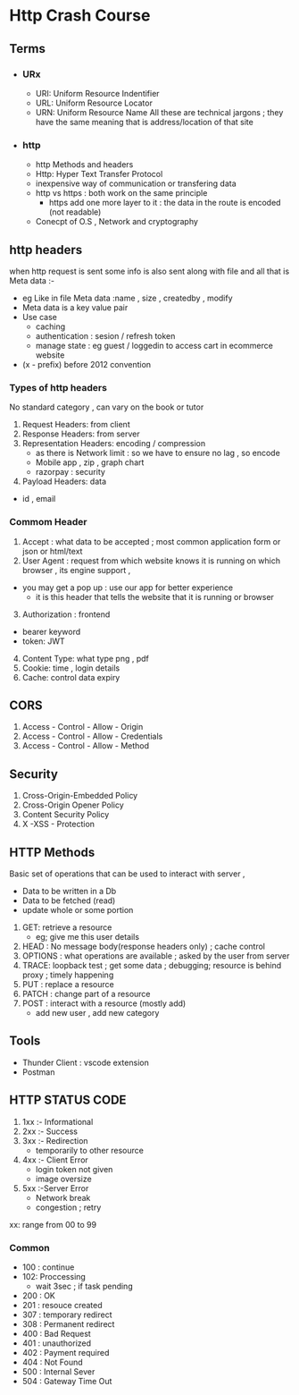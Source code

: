 # Http Crash Course 

## Terms
- ### URx
  - URI: Uniform Resource Indentifier
  - URL: Uniform Resource Locator
  - URN: Uniform Resource Name 
All these are technical jargons ; they have the same meaning that is address/location of that site

- ### http
   - http Methods and headers
   - Http: Hyper Text Transfer Protocol
   - inexpensive way of communication or transfering data
   - http vs https : both work on the same principle
     - https add one more layer to it : the data in the route is encoded (not readable) 
   - Conecpt of O.S , Network and cryptography

## http headers
when http request is sent some info is also sent along with file and all that is Meta data :-
  - eg Like in file Meta data :name , size , createdby , modify
  - Meta data is a key value pair
  - Use case 
     - caching 
     - authentication : sesion / refresh token 
     - manage state : eg guest / loggedin to access cart in ecommerce website
  - (x - prefix) before 2012 convention


### Types of http headers 
No standard category , can vary on the book or tutor
1. Request Headers: from client
2. Response Headers: from server
3. Representation Headers: encoding / compression 
   - as there is Network limit : so we have to ensure no lag , so encode
   - Mobile app , zip , graph chart 
   - razorpay : security
4. Payload Headers: data 
  - id , email


### Commom Header
1. Accept :  what data to be accepted ; most common application form or json or html/text
2. User Agent : request from which website knows it is running on  which browser , its engine support , 
  - you may get a pop up : use our app for better experience 
    - it is this header that tells the website that it is running or browser 
3. Authorization : frontend 
  - bearer keyword 
  - token: JWT 
4. Content Type: what type png , pdf
5. Cookie: time , login details
6. Cache: control data expiry

## CORS 
1. Access - Control - Allow - Origin
2. Access - Control - Allow - Credentials
3. Access - Control - Allow - Method

## Security
1. Cross-Origin-Embedded Policy
2. Cross-Origin Opener Policy
3. Content Security Policy
4. X -XSS - Protection 

## HTTP Methods
Basic set of operations that can be used to interact with server  ,
- Data to be written in a Db
- Data to be fetched (read)
- update whole or some portion 

1. GET: retrieve a resource
    - eg; give me this user details 
2. HEAD : No message body(response headers only) ; cache control 
3. OPTIONS : what operations are available ; asked by the user from server
4. TRACE:  loopback test ; get some data ; debugging; resource is behind proxy ; timely happening 
5. PUT : replace a resource
6. PATCH : change part of a resource
7. POST : interact with a resource (mostly add) 
    - add new user , add new category

## Tools
- Thunder Client : vscode extension
- Postman

## HTTP STATUS CODE

1. 1xx :- Informational
1. 2xx :- Success
1. 3xx :- Redirection
   - temporarily to other resource
1. 4xx :- Client Error
   - login token not given
   - image oversize
1. 5xx :-Server Error
    - Network break 
    - congestion ; retry 

xx: range from 00 to 99

### Common
- 100 : continue
- 102: Proccessing
   - wait 3sec ; if task pending
- 200 : OK
- 201 : resouce created
- 307 : temporary redirect
- 308 : Permanent redirect
- 400 : Bad Request
- 401 : unauthorized
- 402 : Payment required
- 404 : Not Found
- 500 : Internal Sever
- 504 : Gateway Time Out 
